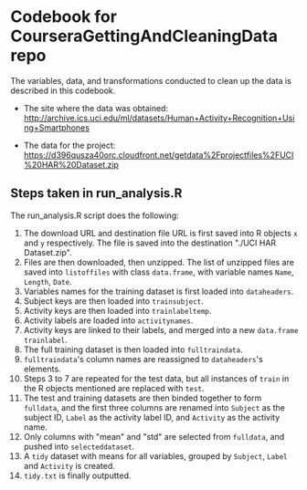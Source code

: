 # Codebook for CourseraGettingAndCleaningData repo

The variables, data, and transformations conducted to clean up the data is described in this codebook.

* The site where the data was obtained: http://archive.ics.uci.edu/ml/datasets/Human+Activity+Recognition+Using+Smartphones

* The data for the project: https://d396qusza40orc.cloudfront.net/getdata%2Fprojectfiles%2FUCI%20HAR%20Dataset.zip

## Steps taken in run_analysis.R

The run_analysis.R script does the following:

1. The download URL and destination file URL is first saved into R objects `x` and `y` respectively. The file is saved into the destination "./UCI HAR Dataset.zip".
2. Files are then downloaded, then unzipped. The list of unzipped files are saved into `listoffiles` with class `data.frame`, with variable names `Name`, `Length`, `Date`.
3. Variables names for the training dataset is first loaded into `dataheaders`.
4. Subject keys are then loaded into `trainsubject`.
5. Activity keys are then loaded into `trainlabeltemp`.
6. Activity labels are loaded into `activitynames`.
7. Activity keys are linked to their labels, and merged into a new `data.frame` `trainlabel`.
8. The full training dataset is then loaded into `fulltraindata`.
9. `fulltraindata`'s column names are reassigned to `dataheaders`'s elements.
10. Steps 3 to 7 are repeated for the test data, but all instances of `train` in the R objects mentioned are replaced with `test`.
11. The test and training datasets are then binded together to form `fulldata`, and the first three columns are renamed into `Subject` as the subject ID, `Label` as the activity label ID, and `Activity` as the activity name.
12. Only columns with "mean" and "std" are selected from `fulldata`, and pushed into `selecteddataset`.
13. A `tidy` dataset with means for all variables, grouped by `Subject`, `Label` and `Activity` is created.
14. `tidy.txt` is finally outputted.
